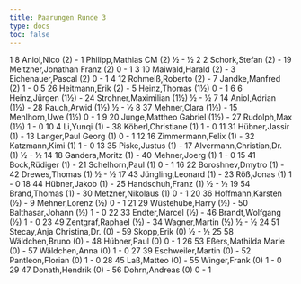 ```yaml
---
title: Paarungen Runde 3
type: docs
toc: false
---
```



<runde>
1	8	Aniol,Nico		(2)	-	1	Philipp,Mathias	CM	(2)	½	-	½	 
2	2	Schork,Stefan		(2)	-	19	Meitzner,Jonathan Franz		(2)	0	-	1	 
3	10	Maiwald,Harald		(2)	-	3	Eichenauer,Pascal		(2)	0	-	1	 
4	12	Rohmeiß,Roberto		(2)	-	7	Jandke,Manfred		(2)	1	-	0	 
5	26	Heitmann,Erik		(2)	-	5	Heinz,Thomas		(1½)	0	-	1	 
6	6	Heinz,Jürgen		(1½)	-	24	Strohner,Maximilian		(1½)	½	-	½	 
7	14	Aniol,Adrian		(1½)	-	28	Rauch,Arwid		(1½)	½	-	½	 
8	37	Mehner,Clara		(1½)	-	15	Mehlhorn,Uwe		(1½)	0	-	1	 
9	20	Junge,Mattheo Gabriel		(1½)	-	27	Rudolph,Max		(1½)	1	-	0	 
10	4	Li,Yunqi		(1)	-	38	Köberl,Christiane		(1)	1	-	0	 
11	31	Hübner,Jassir		(1)	-	13	Langer,Paul Georg		(1)	0	-	1	 
12	16	Zimmermann,Felix		(1)	-	32	Katzmann,Kimi		(1)	1	-	0	 
13	35	Piske,Justus		(1)	-	17	Alvermann,Christian,Dr.		(1)	½	-	½	 
14	18	Gandera,Moritz		(1)	-	40	Mehner,Joerg		(1)	1	-	0	 
15	41	Bock,Rüdiger		(1)	-	21	Schelhorn,Paul		(1)	0	-	1	 
16	22	Boroshnev,Dmytro		(1)	-	42	Drewes,Thomas		(1)	½	-	½	 
17	43	Jüngling,Leonard		(1)	-	23	Röß,Jonas		(1)	1	-	0	 
18	44	Hübner,Jakob		(1)	-	25	Handschuh,Franz		(1)	½	-	½	 
19	54	Brand,Thomas		(1)	-	30	Metzner,Nikolaus		(1)	0	-	1	 
20	36	Hoffmann,Karsten		(½)	-	9	Mehner,Lorenz		(½)	0	-	1	 
21	29	Wüstehube,Harry		(½)	-	50	Balthasar,Johann		(½)	1	-	0	 
22	33	Endter,Marcel		(½)	-	46	Brandt,Wolfgang		(½)	1	-	0	 
23	49	Zentgraf,Raphael		(½)	-	34	Wagner,Martin		(½)	½	-	½	 
24	51	Stecay,Anja Christina,Dr.		(0)	-	59	Skopp,Erik		(0)	½	-	½	 
25	58	Wäldchen,Bruno		(0)	-	48	Hübner,Paul		(0)	0	-	1	 
26	53	Eßers,Mathilda Marie		(0)	-	57	Wäldchen,Anna		(0)	1	-	0	 
27	39	Eschweiler,Martin		(0)	-	52	Pantleon,Florian		(0)	1	-	0	 
28	45	Laß,Matteo		(0)	-	55	Winger,Frank		(0)	1	-	0	 
29	47	Donath,Hendrik		(0)	-	56	Dohrn,Andreas		(0)	0	-	1	 
</runde>